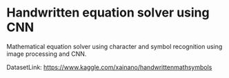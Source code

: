 # Handwritten equation solver using CNN
Mathematical equation solver using character and symbol recognition using image processing and CNN. 

DatasetLink: https://www.kaggle.com/xainano/handwrittenmathsymbols 